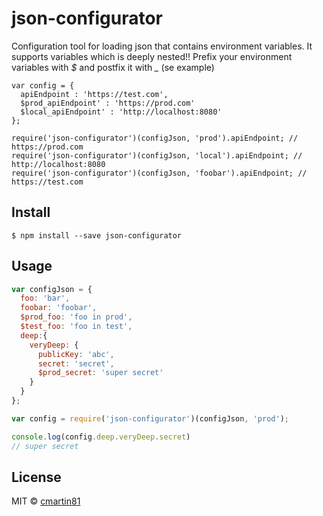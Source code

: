 # json-configurator

Configuration tool for loading json that contains environment variables. 
It supports variables which is deeply nested!!
Prefix your environment variables with *$* and postfix it with *_*  (se example)
```
var config = {
  apiEndpoint : 'https://test.com',
  $prod_apiEndpoint' : 'https://prod.com'
  $local_apiEndpoint' : 'http://localhost:8080'
};

require('json-configurator')(configJson, 'prod').apiEndpoint; // https://prod.com
require('json-configurator')(configJson, 'local').apiEndpoint; // http://localhost:8080
require('json-configurator')(configJson, 'foobar').apiEndpoint; // https://test.com
```


## Install

```
$ npm install --save json-configurator
```


## Usage

```js
var configJson = {
  foo: 'bar',
  foobar: 'foobar',
  $prod_foo: 'foo in prod',
  $test_foo: 'foo in test',
  deep:{
    veryDeep: {
      publicKey: 'abc',
      secret: 'secret',
      $prod_secret: 'super secret'
    }
  }
};

var config = require('json-configurator')(configJson, 'prod');

console.log(config.deep.veryDeep.secret) 
// super secret

```

## License

MIT © [cmartin81](https://github.com/cmartin81)
